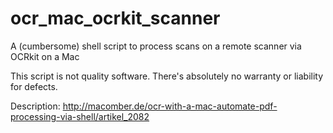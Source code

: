 # ocr_mac_ocrkit_scanner
A (cumbersome) shell script to process scans on a remote scanner via OCRkit on a Mac

This script is not quality software. There's absolutely no warranty or liability for defects.

Description: http://macomber.de/ocr-with-a-mac-automate-pdf-processing-via-shell/artikel_2082
